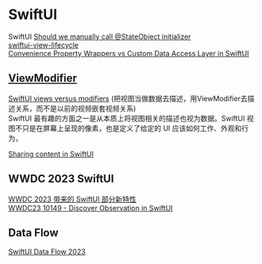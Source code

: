 # SwiftUI
SwiftUI
[Should we manually call @StateObject initializer](https://sarunw.com/posts/manually-initialize-stateobject/) <br>
[swiftui-view-lifecycle](https://github.com/ole/swiftui-view-lifecycle) <br>
[Convenience Property Wrappers vs Custom Data Access Layer in SwiftUI](https://azamsharp.com/2023/07/15/property-wrappers-vs-data-access-layer.html) <br>

## [ViewModifier](https://developer.apple.com/documentation/swiftui/viewmodifier)
[SwiftUI views versus modifiers](https://www.swiftbysundell.com/articles/swiftui-views-versus-modifiers/) (把视图当做数据去描述，用ViewModifier去描述关系，而不是以前的视频嵌套视频关系)<br>
SwiftUI 最有趣的方面之一是从本质上将视图相关的描述也视为数据。SwiftUI 视图不只是在屏幕上呈现的像素，也是定义了给定的 UI 应该如何工作、外观和行为，<br>


[Sharing content in SwiftUI](https://swiftwithmajid.com/2023/03/28/sharing-content-in-swiftui/) <br>


## WWDC 2023 SwiftUI 
[WWDC 2023 带来的 SwiftUI 部分新特性](https://juejin.cn/post/7241502656207962172) <br>
[WWDC23 10149 - Discover Observation in SwiftUI](https://xiaozhuanlan.com/topic/5023861974) <br>


## Data Flow
[SwiftUI Data Flow 2023](https://troz.net/post/2023/swiftui-data-flow-2023/#update-1) <br>
